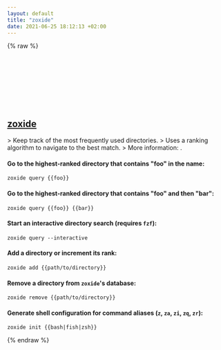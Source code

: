 ```yaml
---
layout: default
title: "zoxide"
date: 2021-06-25 18:12:13 +02:00
---
```

{% raw %}
<h2 id="zoxide">
  <a href="/en/common/zoxide.html">zoxide</a> <a href="#zoxide"><svg class="icon">
    <use href="/assets/images/unicode_sprite.svg#link" />
  </svg></a>
</h2>
> Keep track of the most frequently used directories.
> Uses a ranking algorithm to navigate to the best match.
> More information: <https://github.com/ajeetdsouza/zoxide>.

#### Go to the highest-ranked directory that contains "foo" in the name:
```shell
zoxide query {{foo}}
```
#### Go to the highest-ranked directory that contains "foo" and then "bar":
```shell
zoxide query {{foo}} {{bar}}
```
#### Start an interactive directory search (requires `fzf`):
```shell
zoxide query --interactive
```
#### Add a directory or increment its rank:
```shell
zoxide add {{path/to/directory}}
```
#### Remove a directory from `zoxide`'s database:
```shell
zoxide remove {{path/to/directory}}
```
#### Generate shell configuration for command aliases (`z`, `za`, `zi`, `zq`, `zr`):
```shell
zoxide init {{bash|fish|zsh}}
```
{% endraw %}